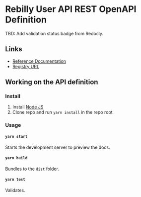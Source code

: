 # Rebilly User API REST OpenAPI Definition

TBD: Add validation status badge from Redocly.

## Links

- [Reference Documentation](https://user-api-docs.rebilly.com/)
- [Registry URL](https://api.redoc.ly/registry/rebilly/api-reference-users/users/bundle/master/openapi.yaml)


## Working on the API definition

### Install

1. Install [Node JS](https://nodejs.org/)
2. Clone repo and run `yarn install` in the repo root

### Usage

#### `yarn start`
Starts the development server to preview the docs.

#### `yarn build`
Bundles to the `dist` folder.

#### `yarn test`
Validates.
